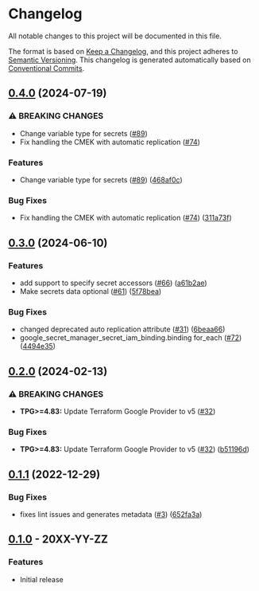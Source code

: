 # Changelog

All notable changes to this project will be documented in this file.

The format is based on
[Keep a Changelog](https://keepachangelog.com/en/1.0.0/),
and this project adheres to
[Semantic Versioning](https://semver.org/spec/v2.0.0.html).
This changelog is generated automatically based on [Conventional Commits](https://www.conventionalcommits.org/en/v1.0.0/).

## [0.4.0](https://github.com/GoogleCloudPlatform/terraform-google-secret-manager/compare/v0.3.0...v0.4.0) (2024-07-19)


### ⚠ BREAKING CHANGES

* Change variable type for secrets ([#89](https://github.com/GoogleCloudPlatform/terraform-google-secret-manager/issues/89))
* Fix handling the CMEK with automatic replication ([#74](https://github.com/GoogleCloudPlatform/terraform-google-secret-manager/issues/74))

### Features

* Change variable type for secrets ([#89](https://github.com/GoogleCloudPlatform/terraform-google-secret-manager/issues/89)) ([468af0c](https://github.com/GoogleCloudPlatform/terraform-google-secret-manager/commit/468af0c034b586aec31a557326d8b61d1cbb7708))


### Bug Fixes

* Fix handling the CMEK with automatic replication ([#74](https://github.com/GoogleCloudPlatform/terraform-google-secret-manager/issues/74)) ([311a73f](https://github.com/GoogleCloudPlatform/terraform-google-secret-manager/commit/311a73f34b8a7e855366024289031a9cef80bf04))

## [0.3.0](https://github.com/GoogleCloudPlatform/terraform-google-secret-manager/compare/v0.2.0...v0.3.0) (2024-06-10)


### Features

* add support to specify secret accessors ([#66](https://github.com/GoogleCloudPlatform/terraform-google-secret-manager/issues/66)) ([a61b2ae](https://github.com/GoogleCloudPlatform/terraform-google-secret-manager/commit/a61b2aea5b7962a7a7ad9d7fe8d8c167ef620430))
* Make secrets data optional ([#61](https://github.com/GoogleCloudPlatform/terraform-google-secret-manager/issues/61)) ([5f78bea](https://github.com/GoogleCloudPlatform/terraform-google-secret-manager/commit/5f78bea92bbd13734e3488c18e6edc973ff46bd3))


### Bug Fixes

* changed deprecated auto replication attribute ([#31](https://github.com/GoogleCloudPlatform/terraform-google-secret-manager/issues/31)) ([6beaa66](https://github.com/GoogleCloudPlatform/terraform-google-secret-manager/commit/6beaa663d4c4ed254fb9433664261846891f2dd5))
* google_secret_manager_secret_iam_binding.binding for_each ([#72](https://github.com/GoogleCloudPlatform/terraform-google-secret-manager/issues/72)) ([4494e35](https://github.com/GoogleCloudPlatform/terraform-google-secret-manager/commit/4494e354495771294bb660f01360211ce4b3e73f))

## [0.2.0](https://github.com/GoogleCloudPlatform/terraform-google-secret-manager/compare/v0.1.1...v0.2.0) (2024-02-13)


### ⚠ BREAKING CHANGES

* **TPG>=4.83:** Update Terraform Google Provider to v5 ([#32](https://github.com/GoogleCloudPlatform/terraform-google-secret-manager/issues/32))

### Bug Fixes

* **TPG>=4.83:** Update Terraform Google Provider to v5 ([#32](https://github.com/GoogleCloudPlatform/terraform-google-secret-manager/issues/32)) ([b51196d](https://github.com/GoogleCloudPlatform/terraform-google-secret-manager/commit/b51196d6b1d7647ebf120a5084e6ad21c4c78f48))

## [0.1.1](https://github.com/GoogleCloudPlatform/terraform-google-secret-manager/compare/v0.1.0...v0.1.1) (2022-12-29)


### Bug Fixes

* fixes lint issues and generates metadata ([#3](https://github.com/GoogleCloudPlatform/terraform-google-secret-manager/issues/3)) ([652fa3a](https://github.com/GoogleCloudPlatform/terraform-google-secret-manager/commit/652fa3a17099c5cb808e8b55c45c08fd42e29cda))

## [0.1.0](https://github.com/terraform-google-modules/terraform-google-secret-manager/releases/tag/v0.1.0) - 20XX-YY-ZZ

### Features

- Initial release

[0.1.0]: https://github.com/terraform-google-modules/terraform-google-secret-manager/releases/tag/v0.1.0
